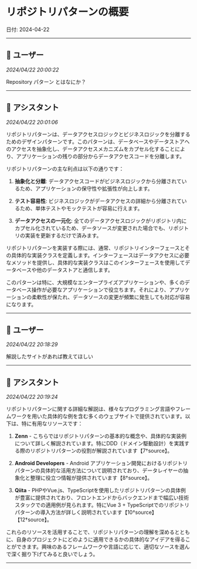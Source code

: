 # リポジトリパターンの概要

日付: 2024-04-22

---

## 👤 ユーザー
*2024/04/22 20:00:22*

Repository パターン とはなにか？

---

## 🤖 アシスタント
*2024/04/22 20:01:06*

リポジトリパターンは、データアクセスロジックとビジネスロジックを分離するためのデザインパターンです。このパターンは、データベースやデータストアへのアクセスを抽象化し、データアクセスメカニズムをカプセル化することにより、アプリケーションの残りの部分からデータアクセスコードを分離します。

リポジトリパターンの主な利点は以下の通りです：

1. **抽象化と分離**: データアクセスコードがビジネスロジックから分離されているため、アプリケーションの保守性や拡張性が向上します。

2. **テスト容易性**: ビジネスロジックがデータアクセスの詳細から分離されているため、単体テストやモックテストが容易に行えます。

3. **データアクセスの一元化**: 全てのデータアクセスロジックがリポジトリ内にカプセル化されているため、データソースが変更された場合でも、リポジトリの実装を更新するだけで済みます。

リポジトリパターンを実装する際には、通常、リポジトリインターフェースとその具体的な実装クラスを定義します。インターフェースはデータアクセスに必要なメソッドを提供し、具体的な実装クラスはこのインターフェースを使用してデータベースや他のデータストアと通信します。

このパターンは特に、大規模なエンタープライズアプリケーションや、多くのデータベース操作が必要なアプリケーションで役立ちます。それにより、アプリケーションの柔軟性が保たれ、データソースの変更が頻繁に発生しても対応が容易になります。

---

## 👤 ユーザー
*2024/04/22 20:18:29*

解説したサイトがあれば教えてほしい

---

## 🤖 アシスタント
*2024/04/22 20:19:24*

リポジトリパターンに関する詳細な解説は、様々なプログラミング言語やフレームワークを用いた具体的な例を含む多くのウェブサイトで提供されています。以下は、特に有用なリソースです：

1. **Zenn** - こちらではリポジトリパターンの基本的な概念や、具体的な実装例について詳しく解説されています。特にDDD（ドメイン駆動設計）を実践する際のリポジトリパターンの役割が解説されています【7†source】。

2. **Android Developers** - Android アプリケーション開発におけるリポジトリパターンの具体的な活用方法について説明されており、データレイヤーの抽象化と整理に役立つ情報が提供されています【8†source】。

3. **Qiita** - PHPやVue.js、TypeScriptを使用したリポジトリパターンの具体例が豊富に提供されており、フロントエンドからバックエンドまで幅広い技術スタックでの適用例が見られます。特にVue 3 + TypeScriptでのリポジトリパターンの導入方法が詳しく説明されています【10†source】【12†source】。

これらのリソースを活用することで、リポジトリパターンの理解を深めるとともに、自身のプロジェクトにどのように適用できるかの具体的なアイデアを得ることができます。興味のあるフレームワークや言語に応じて、適切なソースを選んで深く掘り下げてみると良いでしょう。

---
